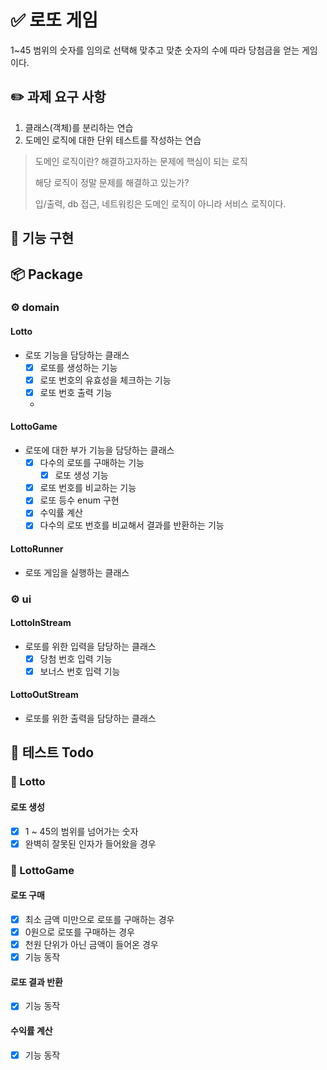 # ✅ 로또 게임

1~45 범위의 숫자를 임의로 선택해 맞추고 맞춘 숫자의 수에 따라 당첨금을 얻는 게임이다.

## ✏️ 과제 요구 사항

1. 클래스(객체)를 분리하는 연습
2. 도메인 로직에 대한 단위 테스트를 작성하는 연습

> 도메인 로직이란? 해결하고자하는 문제에 핵심이 되는 로직
>
> 해당 로직이 정말 문제를 해결하고 있는가?
>
> 입/출력, db 접근, 네트워킹은 도메인 로직이 아니라 서비스 로직이다.

## 🚀 기능 구현

## 📦 Package

### ⚙️ domain

#### Lotto

- 로또 기능을 담당하는 클래스
    - [x] 로또를 생성하는 기능
    - [x] 로또 번호의 유효성을 체크하는 기능
    - [x] 로또 번호 출력 기능
    -

#### LottoGame

- 로또에 대한 부가 기능을 담당하는 클래스
    - [x] 다수의 로또를 구매하는 기능
        - [x] 로또 생성 기능
    - [x] 로또 번호를 비교하는 기능
    - [x] 로또 등수 enum 구현
    - [x] 수익률 계산
    - [x] 다수의 로또 번호를 비교해서 결과를 반환하는 기능

#### LottoRunner

- 로또 게임을 실행하는 클래스

### ⚙️ ui

#### LottoInStream

- 로또를 위한 입력을 담당하는 클래스
    - [x] 당첨 번호 입력 기능
    - [x] 보너스 번호 입력 기능

#### LottoOutStream

- 로또를 위한 출력을 담당하는 클래스

## 🧪 테스트 Todo

### 📝 Lotto

#### 로또 생성

- [x] 1 ~ 45의 범위를 넘어가는 숫자
- [x] 완벽히 잘못된 인자가 들어왔을 경우

### 📝 LottoGame

#### 로또 구매

- [x] 최소 금액 미만으로 로또를 구매하는 경우
- [x] 0원으로 로또를 구매하는 경우
- [x] 천원 단위가 아닌 금액이 들어온 경우
- [x] 기능 동작

#### 로또 결과 반환

- [x] 기능 동작

#### 수익률 계산

- [x] 기능 동작